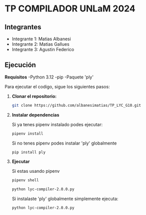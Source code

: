 # TP COMPILADOR UNLaM 2024

## Integrantes
- Integrante 1: Matias Albanesi
- Integrante 2: Matias Gallues
- Integrante 3: Agustin Federico

## Ejecución

**Requisitos**
   -Python 3.12
   -pip
   -Paquete 'ply'

Para ejecutar el codigo, sigue los siguientes pasos:

1. **Clonar el repositorio:**
   ```bash
   git clone https://github.com/albanesimatias/TP_LYC_G10.git
   ```

2. **Instalar dependencias**

   Si ya tenes pipenv instalado podes ejecutar:
   ```bash
   pipenv install
   ```
   Si no tenes pipenv podes instalar 'ply' globalmente
   ```bash
   pip install ply
   ```

3. **Ejecutar**

   Si estas usando pipenv
   ```bash
   pipenv shell
   ```
   ```bash
   python lyc-compiler-2.0.0.py
   ```

   Si instalaste 'ply' globalmente simplemente ejecuta:
   ```bash
   python lyc-compiler-2.0.0.py
   ```